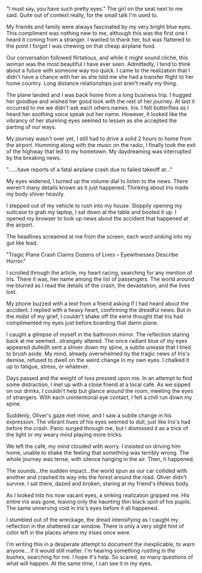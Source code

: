 "I must say, you have such pretty eyes." The girl on the seat next to me said. Quite out of context really, for the small talk I'm used to.

My friends and family were always fascinated by my very bright blue eyes. This compliment was nothing new to me, although this was the first one I heard it coming from a stranger. I wanted to thank her, but was flattered to the point I forgot I was chewing on that cheap airplane food. 

Our conversation followed flirtatious, and while it might sound cliché, this woman was the most beautiful I have ever seen. Admittedly, I tend to think about a future with someone way too quick. I came to the realization that I didn't have a chance with her as she told me she had a transfer flight to her home country. Long distance relationships just aren't really my thing.

The plane landed and I was back home from a long business trip. I hugged her goodbye and wished her good look with the rest of her journey. At last it occurred to me we didn't ask each others names. Iris. I felt butterflies as I heard her soothing voice speak out her name. However, it looked like the vibrancy of her stunning eyes seemed to lessen as she accepted the parting of our ways.

My journey wasn't over yet, I still had to drive a solid 2 hours to home from the airport. Humming along with the music on the radio, I finally took the exit of the highway that led to my hometown. My daydreaming was interrupted by the breaking news.

"......have reports of a fatal airplane crash due to failed takeoff at..."

My eyes widened, I turned up the volume dial to listen to the news. There weren't many details known as it just happened. Thinking about Iris made my body shiver heavily.

I stepped out of my vehicle to rush into my house. Sloppily opening my suitcase to grab my laptop, I sat down at the table and booted it up. I opened my browser to look up news about the accident that happened at the airport.

The headlines screamed at me from the screen, each word sinking into my gut like lead.

"Tragic Plane Crash Claims Dozens of Lives – Eyewitnesses Describe Horror."

I scrolled through the article, my heart racing, searching for any mention of Iris. There it was, her name among the list of passengers. The world around me blurred as I read the details of the crash, the devastation, and the lives lost.

My phone buzzed with a text from a friend asking if I had heard about the accident. I replied with a heavy heart, confirming the dreadful news. But in the midst of my grief, I couldn't shake off the eerie thought that Iris had complimented my eyes just before boarding that damn plane.

I caught a glimpse of myself in the bathroom mirror. The reflection staring back at me seemed...strangely altered. The once radiant blue of my eyes appeared dulledIt sent a shiver down my spine, a subtle unease that I tried to brush aside. My mind, already overwhelmed by the tragic news of Iris's demise, refused to dwell on the weird change in my own eyes. I chalked it up to fatigue, stress, or whatever. 

Days passed and the weight of loss pressed upon me. In an attempt to find some distraction, I met up with a close friend at a local café. As we sipped on our drinks, I couldn't help but glance around the room, meeting the eyes of strangers. With each unintentional eye contact, I felt a chill run down my spine.

Suddenly, Oliver's gaze met mine, and I saw a subtle change in his expression. The vibrant hues of his eyes seemed to dull, just like Iris's had before the crash. Panic surged through me, but I dismissed it as a trick of the light or my weary mind playing more tricks.

We left the café, my mind clouded with worry. I insisted on driving him home, unable to shake the feeling that something was terribly wrong. The whole journey was tense, with silence hanging in the air. Then, it happened.

The sounds...the sudden impact...the world spun as our car collided with another and crashed its way into the forest around the road. Oliver didn't survive. I sat there, dazed and broken, staring at my friend's lifeless body.

As I looked into his now vacant eyes, a sinking realization gripped me. His entire iris was gone, leaving only the haunting thin black spot of his pupils. The same unnerving void in Iris's eyes before it all happened.

I stumbled out of the wreckage, the dread intensifying as I caught my reflection in the shattered car window. There is only a very slight hint of color left in the places where my irises once were. 

I'm writing this in a desperate attempt to document the inexplicable, to warn anyone... if it would still matter. I'm hearing something rustling in the bushes, searching for me. I hope it's help. So scared, so many questions of what will happen. At the same time, I can see it in my eyes.